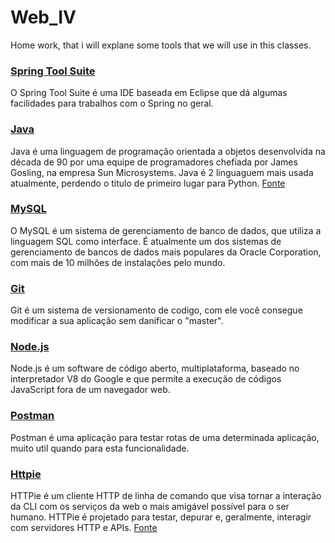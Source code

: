 # Web_IV
Home work, that i will explane some tools that we will use in this classes.

### [Spring Tool Suite](https://spring.io/tools)
O Spring Tool Suite é uma IDE baseada em Eclipse que dá algumas facilidades para trabalhos com o Spring no geral.

### [Java](https://www.java.com/pt-BR/)
Java é uma linguagem de programação orientada a objetos desenvolvida na década de 90 por uma equipe de programadores chefiada por James Gosling, na empresa Sun Microsystems. 
Java é 2 linguaguem mais usada atualmente, perdendo o titulo de primeiro lugar para Python. [Fonte](https://www.tecmundo.com.br/mercado/222806-5-linguagens-programacao-usadas-2021.htm)

### [MySQL](https://www.mysql.com)
O MySQL é um sistema de gerenciamento de banco de dados, que utiliza a linguagem SQL como interface. É atualmente um dos sistemas de gerenciamento de bancos de dados mais populares da Oracle Corporation, com mais de 10 milhões de instalações pelo mundo.

### [Git](https://git-scm.com)
Git é um sistema de versionamento de codigo, com ele você consegue modificar a sua aplicação sem danificar o "master".

### [Node.js](https://nodejs.org/en/)
Node.js é um software de código aberto, multiplataforma, baseado no interpretador V8 do Google e que permite a execução de códigos JavaScript fora de um navegador web.

### [Postman](https://www.postman.com)
Postman é uma aplicação para testar rotas de uma determinada aplicação, muito util quando para esta funcionalidade.

### [Httpie](https://httpie.io)
HTTPie é um cliente HTTP de linha de comando que visa tornar a interação da CLI com os serviços da web o mais amigável possível para o ser humano. HTTPie é projetado para testar, depurar e, geralmente, interagir com servidores HTTP e APIs. [Fonte](https://ubunlog.com/pt/httpie-un-cliente-http-de-linea-de-comandos-disponible-para-ubuntu/)
